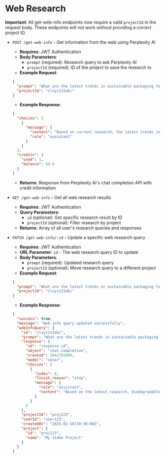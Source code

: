 # Web Research

**Important**: All get-web-info endpoints now require a valid `projectId` in the request body. These endpoints will not work without providing a correct project ID.

- `POST /get-web-info` - Get information from the web using Perplexity AI
  - **Requires**: JWT Authentication
  - **Body Parameters**:
    - `prompt` (required): Research query to ask Perplexity AI
    - `projectId` (required): ID of the project to save the research to
  - **Example Request**:

  ```json
  {
    "prompt": "What are the latest trends in sustainable packaging for 2025?",
    "projectId": "clxyz123abc"
  }
  ```

  - **Example Response**:

  ```json
  {
    "choices": [
      {
        "message": {
          "content": "Based on current research, the latest trends in sustainable packaging for 2025 include: 1) Biodegradable materials made from seaweed and mushroom fibers, 2) Edible packaging solutions...",
          "role": "assistant"
        }
      }
    ],
    "credits": {
      "used": 1,
      "balance": 49.0
    }
  }
  ```

  - **Returns**: Response from Perplexity AI's chat completion API with credit information

- `GET /get-web-info` - Get all web research results
  - **Requires**: JWT Authentication
  - **Query Parameters**:
    - `id` (optional): Get specific research result by ID
    - `projectId` (optional): Filter research by project
  - **Returns**: Array of all user's research queries and responses

- `PATCH /get-web-info/:id` - Update a specific web research query
  - **Requires**: JWT Authentication
  - **URL Parameter**: `id` - The web research query ID to update
  - **Body Parameters**:
    - `prompt` (required): Updated research query
    - `projectId` (optional): Move research query to a different project
  - **Example Request**:

  ```json
  {
    "prompt": "What are the latest trends in sustainable packaging for 2025, specifically focusing on biodegradable materials?",
    "projectId": "clxyz123abc"
  }
  ```

  - **Example Response**:

  ```json
  {
    "success": true,
    "message": "Web info query updated successfully",
    "webInfoQuery": {
      "id": "clxyz123abc",
      "prompt": "What are the latest trends in sustainable packaging for 2025, specifically focusing on biodegradable materials?",
      "response": {
        "id": "response-id",
        "object": "chat.completion",
        "created": 1642765890,
        "model": "sonar",
        "choices": [
          {
            "index": 0,
            "finish_reason": "stop",
            "message": {
              "role": "assistant",
              "content": "Based on the latest research, biodegradable packaging trends for 2025 include..."
            }
          }
        ]
      },
      "projectId": "proj123",
      "userId": "user123",
      "createdAt": "2025-01-16T10:30:00Z",
      "project": {
        "id": "proj123",
        "name": "My Video Project"
      }
    }
  }
  ```
